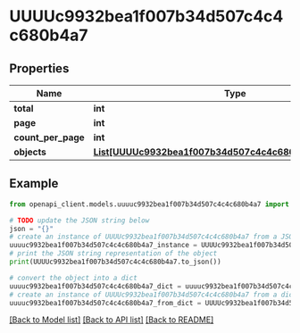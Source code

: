 # UUUUc9932bea1f007b34d507c4c4c680b4a7


## Properties

Name | Type | Description | Notes
------------ | ------------- | ------------- | -------------
**total** | **int** |  | 
**page** | **int** |  | 
**count_per_page** | **int** |  | 
**objects** | [**List[UUUUc9932bea1f007b34d507c4c4c680b4a7ObjectsInner]**](UUUUc9932bea1f007b34d507c4c4c680b4a7ObjectsInner.md) |  | 

## Example

```python
from openapi_client.models.uuuuc9932bea1f007b34d507c4c4c680b4a7 import UUUUc9932bea1f007b34d507c4c4c680b4a7

# TODO update the JSON string below
json = "{}"
# create an instance of UUUUc9932bea1f007b34d507c4c4c680b4a7 from a JSON string
uuuuc9932bea1f007b34d507c4c4c680b4a7_instance = UUUUc9932bea1f007b34d507c4c4c680b4a7.from_json(json)
# print the JSON string representation of the object
print(UUUUc9932bea1f007b34d507c4c4c680b4a7.to_json())

# convert the object into a dict
uuuuc9932bea1f007b34d507c4c4c680b4a7_dict = uuuuc9932bea1f007b34d507c4c4c680b4a7_instance.to_dict()
# create an instance of UUUUc9932bea1f007b34d507c4c4c680b4a7 from a dict
uuuuc9932bea1f007b34d507c4c4c680b4a7_from_dict = UUUUc9932bea1f007b34d507c4c4c680b4a7.from_dict(uuuuc9932bea1f007b34d507c4c4c680b4a7_dict)
```
[[Back to Model list]](../README.md#documentation-for-models) [[Back to API list]](../README.md#documentation-for-api-endpoints) [[Back to README]](../README.md)


